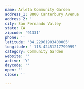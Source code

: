 ```yaml
---
name: Arleta Community Garden
address_1: 8800 Canterbury Avenue
address_2: ''
city: San Fernando Valley
state: CA
zipcode: '91331'
phone: ''
latitude: '34.22961903400005'
longitude: '-118.42451217799999'
category: Community Garden
website: ''
active: 'Y'
daycode: ''
open: ''
close: ''

---
```

